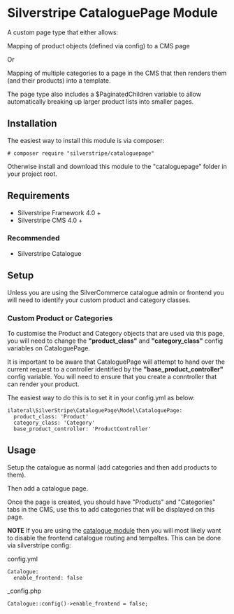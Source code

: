 # Silverstripe CataloguePage Module

A custom page type that either allows:

Mapping of product objects (defined via config) to a CMS page

Or

Mapping of multiple categories to a page in the CMS that then
renders them (and their products) into a template.

The page type also includes a $PaginatedChildren variable to allow
automatically breaking up larger product lists into smaller pages.

## Installation

The easiest way to install this module is via composer:

    # composer require "silverstripe/cataloguepage"
    
Otherwise install and download this module to the "cataloguepage" folder
in your project root.

## Requirements

* Silverstripe Framework 4.0 +
* Silverstripe CMS 4.0 +

### Recommended

* Silverstripe Catalogue

## Setup
Unless you are using the SilverCommerce catalogue admin or frontend you will need to identify your custom product and category classes.

### Custom Product or Categories

To customise the Product and Category objects that are used via this
page, you will need to change the **"product_class"** and **"category_class"**
config variables on CataloguePage.

It is important to be aware that CataloguePage will attempt to hand over
the current request to a controller identified by the
**"base_product_controller"** config variable. You will need to ensure
that you create a conntroller that can render your product.

The easiest way to do this is to set it in your config.yml as below:

```
ilateral\SilverStripe\CataloguePage\Model\CataloguePage:
  product_class: 'Product'
  category_class: 'Category'
  base_product_controller: 'ProductController'
```

## Usage

Setup the catalogue as normal (add categories and then add products to
them).

Then add a catalogue page.

Once the page is created, you should have "Products" and "Categories"
tabs in the CMS, use this to add categories that will be displayed on
this page.


**NOTE** If you are using the [catalogue module](https://github.com/i-lateral/silverstripe-catalogue)
then you will most likely want to disable the frontend catalogue routing
and tempaltes. This can be done via silverstripe config:

config.yml

    Catalogue:
      enable_frontend: false

_config.php
    
    Catalogue::config()->enable_frontend = false;



